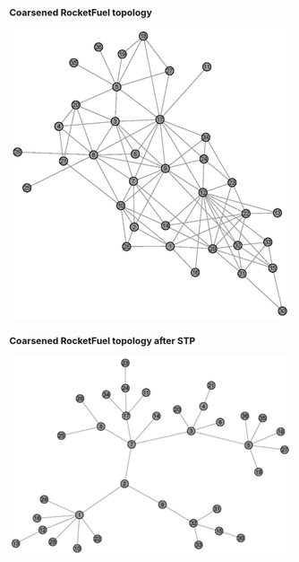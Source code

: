 ### Coarsened RocketFuel topology 
![rf-172-36](https://raw.githubusercontent.com/lianjiecao/mininet-hd/master/figures/rf172-36.png)
### Coarsened RocketFuel topology after STP
![rf-172-36-stp](https://raw.githubusercontent.com/lianjiecao/mininet-hd/master/figures/rf172-36-stp.png)
